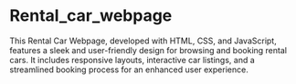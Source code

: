 # Rental_car_webpage
 This Rental Car Webpage, developed with HTML, CSS, and JavaScript, features a sleek and user-friendly design for browsing and booking rental cars. It includes responsive layouts, interactive car listings, and a streamlined booking process for an enhanced user experience.

